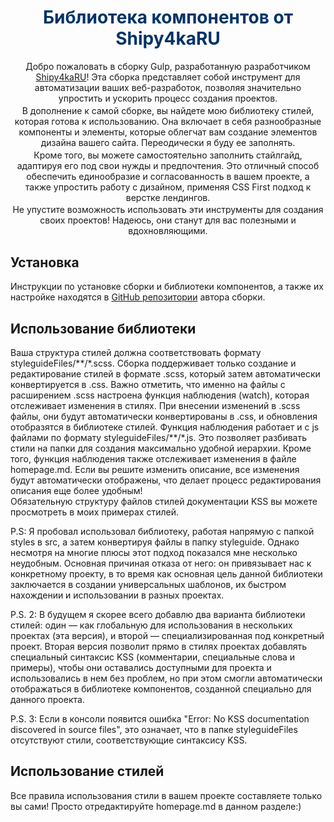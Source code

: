 <h1 style="text-align: center; color: #003366">Библиотека компонентов от Shipy4kaRU</h1>

<p style='text-align: center; margin: .2em; margin-top: 1em'>
Добро пожаловать в сборку Gulp, разработанную разработчиком <a href='https://github.com/Shipy4kaRU'>Shipy4kaRU</a>! Эта сборка представляет собой инструмент для автоматизации ваших веб-разработок, позволяя значительно упростить и ускорить процесс создания проектов.</p>
<p style='text-align: center; margin: .2em;'>В дополнение к самой сборке, вы найдете мою библиотеку стилей, которая готова к использованию. Она включает в себя разнообразные компоненты и элементы, которые облегчат вам создание элементов дизайна вашего сайта. Переодически я буду ее заполнять.</p> 
<p style='text-align: center; margin: .2em;'>Кроме того, вы можете самостоятельно заполнить стайлгайд, адаптируя его под свои нужды и предпочтения. Это отличный способ обеспечить единообразие и согласованность в вашем проекте, а также упростить работу с дизайном, применяя CSS First подход к верстке лендингов.</p> 
<p style='text-align: center; margin: .2em;'>Не упустите возможность использовать эти инструменты для создания своих проектов! Надеюсь, они станут для вас полезными и вдохновляющими.</p>

## Установка

Инструкции по установке сборки и библиотеки компонентов, а также их настройке находятся в [GitHub репозитории](https://github.com/Shipy4kaRU/gulp-build-2024) автора сборки.

## Использование библиотеки

Ваша структура стилей должна соответствовать формату styleguideFiles/\*\*/\*.scss. Сборка поддерживает только cоздание и редактирование стилей в формате .scss, который затем автоматически конвертируется в .css. Важно отметить, что именно на файлы с расширением .scss настроена функция наблюдения (watch), которая отслеживает изменения в стилях. При внесении изменений в .scss файлы, они будут автоматически конвертированы в .css, и обновления отобразятся в библиотеке стилей. Функция наблюдения работает и с js файлами по формату styleguideFiles/\*\*/\*.js. Это позволяет разбивать стили на папки для создания максимально удобной иерархии.
Кроме того, функция наблюдения также отслеживает изменения в файле homepage.md. Если вы решите изменить описание, все изменения будут автоматически отображены, что делает процесс редактирования описания еще более удобным!  
Обязательную структуру файлов стилей документации KSS вы можете просмотреть в моих примерах стилей.

P.S: Я пробовал использовал библиотеку, работая напрямую с папкой styles в src, а затем конвертируя файлы в папку styleguide. Однако несмотря на многие плюсы этот подход показался мне несколько неудобным. Основная причиная отказа от него: он привязывает нас к конкретному проекту, в то время как основная цель данной библиотеки заключается в создании универсальных шаблонов, их быстром нахождении и использовании в разных проектах.

P.S. 2: В будущем я скорее всего добавлю два варианта библиотеки стилей: один — как глобальную для использования в нескольких проектах (эта версия), и второй — специализированная под конкретный проект. Вторая версия позволит прямо в стилях проектах добавлять специальный синтаксис KSS (комментарии, специальные слова и примеры), чтобы они оставались доступными для проекта и использовались в нем без проблем, но при этом смогли автоматически отображаться в библиотеке компонентов, созданной специально для данного проекта.

P.S. 3: Если в консоли появится ошибка "Error: No KSS documentation discovered in source files", это означает, что в папке styleguideFiles отсутствуют стили, соответствующие синтаксису KSS.

## Использование стилей

Все правила использования стили в вашем проекте составляете только вы сами! Просто отредактируйте homepage.md в данном разделе:)
